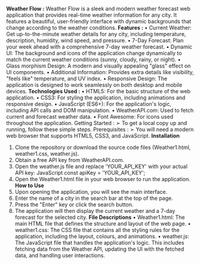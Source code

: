**Weather Flow :**
  Weather Flow is a sleek and modern weather forecast web application that provides
  real-time weather information for any city. It features a beautiful, user-friendly interface
  with dynamic backgrounds that change according to the weather conditions.
**Features :**
  • Current Weather: Get up-to-the-minute weather details for any city, including
  temperature, description, humidity, wind speed, and pressure.
  • 7-Day Forecast: Plan your week ahead with a comprehensive 7-day weather
  forecast.
  • Dynamic UI: The background and icons of the application change dynamically to
  match the current weather conditions (sunny, cloudy, rainy, or night).
  • Glass morphism Design: A modern and visually appealing "glass" effect on UI
  components.
  • Additional Information: Provides extra details like visibility, "feels like"
  temperature, and UV index.
  • Responsive Design: The application is designed to work seamlessly on both
  desktop and mobile devices.
**Technologies Used :**
  • HTML5: For the basic structure of the web application.
  • CSS3: For styling the application, including animations and responsive design.
  • JavaScript (ES6+): For the application's logic, including API calls and DOM
  manipulation.
  • WeatherAPI.com: Used to fetch current and forecast weather data.
  • Font Awesome: For icons used throughout the application.
Getting Started :
  ➢ To get a local copy up and running, follow these simple steps.
Prerequisites :
  ➢ You will need a modern web browser that supports HTML5, CSS3, and
  JavaScript.
**Installation**
  1. Clone the repository or download the source code files (Weather1.html,
  weather1.css, weather.js).
  2. Obtain a free API key from WeatherAPI.com.
  3. Open the weather.js file and replace 'YOUR_API_KEY' with your actual API key:
  JavaScript
   const apiKey = 'YOUR_API_KEY';
  4. Open the Weather1.html file in your web browser to run the application.
**How to Use**
  1. Upon opening the application, you will see the main interface.
  2. Enter the name of a city in the search bar at the top of the page.
  3. Press the "Enter" key or click the search button.
  4. The application will then display the current weather and a 7-day forecast for the
  selected city.
**File Descriptions**
  • Weather1.html: The main HTML file that defines the structure and layout of the
  web page.
  • weather1.css: The CSS file that contains all the styling rules for the application,
  including the layout, colours, and animations.
  • weather.js: The JavaScript file that handles the application's logic. This includes
  fetching data from the Weather API, updating the UI with the fetched data, and
  handling user interactions.
